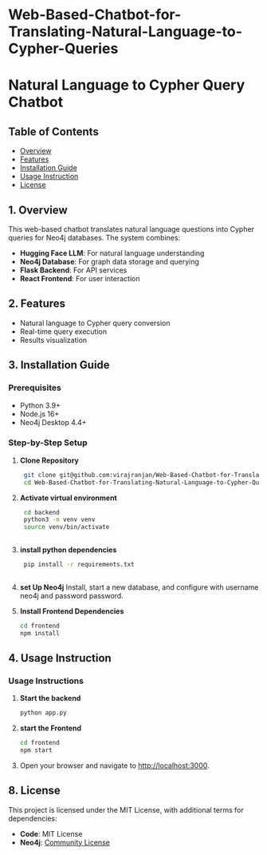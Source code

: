 # Web-Based-Chatbot-for-Translating-Natural-Language-to-Cypher-Queries
# Natural Language to Cypher Query Chatbot

## Table of Contents
- [Overview](#overview)
- [Features](#features)
- [Installation Guide](#installation-guide)
- [Usage Instruction](#usage-instructions)
- [License](#license)

<a name="overview"></a>
## 1. Overview
This web-based chatbot translates natural language questions into Cypher queries for Neo4j databases. The system combines:

- **Hugging Face LLM**: For natural language understanding
- **Neo4j Database**: For graph data storage and querying
- **Flask Backend**: For API services
- **React Frontend**: For user interaction


<a name="features"></a>
## 2. Features
- Natural language to Cypher query conversion
- Real-time query execution
- Results visualization

<a name="installation-guide"></a>
## 3. Installation Guide
### Prerequisites
- Python 3.9+
- Node.js 16+
- Neo4j Desktop 4.4+

### Step-by-Step Setup

1. **Clone Repository**
   ```bash
    git clone git@github.com:virajranjan/Web-Based-Chatbot-for-Translating-Natural-Language-to-Cypher-Queries.git
    cd Web-Based-Chatbot-for-Translating-Natural-Language-to-Cypher-Queries
2. **Activate virtual environment**
   ```bash
    cd backend
    python3 -m venv venv
    source venv/bin/activate
     
3. **install python dependencies** 
   ```bash 
    pip install -r requirements.txt
    
4. **set Up Neo4j**
   Install, start a new database, and configure with username neo4j and password password.

5. **Install Frontend Dependencies**
   ```bash
   cd frontend
   npm install

<a name="usage-instructions"></a>
## 4. Usage Instruction
### Usage Instructions

1. **Start the backend**
   ```bash
   python app.py

2. **start the Frontend**
   ```bash
   cd frontend
   npm start
3. Open your browser and navigate to [http://localhost:3000](http://localhost:5000).

<a name="license"></a>
## 8. License

This project is licensed under the MIT License, with additional terms for dependencies:

- **Code**: MIT License 
- **Neo4j**: [Community License](https://neo4j.com/licensing/)



